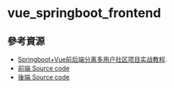 # vue_springboot_frontend
## 參考資源
- [Springboot+Vue前后端分离多用户社区项目实战教程](https://www.bilibili.com/video/BV1Wz4y1U7vC?p=1&vd_source=6d546484cb2ed7781260c1e7d726c01f).
- [前端 Source code](https://github.com/songboriceman/doubao_community_frontend)
- [後端 Source code](https://github.com/songboriceman/doubao_community_backend)
